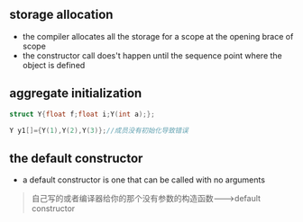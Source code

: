 ## storage allocation

- the compiler allocates all the storage for a scope at the opening brace of scope
- the constructor call does't happen until the sequence point where the object is defined

## aggregate initialization

```cpp
struct Y{float f;float i;Y(int a);};

Y y1[]={Y(1),Y(2),Y(3)};//成员没有初始化导致错误
```

## the default constructor

- a default constructor is one that can be called with no arguments

> 自己写的或者编译器给你的那个没有参数的构造函数--->default constructor

